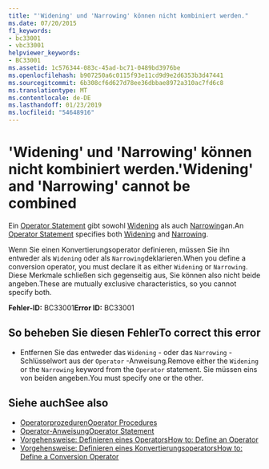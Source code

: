 ```yaml
---
title: "'Widening' und 'Narrowing' können nicht kombiniert werden."
ms.date: 07/20/2015
f1_keywords:
- bc33001
- vbc33001
helpviewer_keywords:
- BC33001
ms.assetid: 1c576344-083c-45ad-bc71-0489bd3976be
ms.openlocfilehash: b907250a6c0115f93e11cd9d9e2d6353b3d47441
ms.sourcegitcommit: 6b308cf6d627d78ee36dbbae8972a310ac7fd6c8
ms.translationtype: MT
ms.contentlocale: de-DE
ms.lasthandoff: 01/23/2019
ms.locfileid: "54648916"
---
```

# <a name="widening-and-narrowing-cannot-be-combined"></a><span data-ttu-id="0b5e5-102">'Widening' und 'Narrowing' können nicht kombiniert werden.</span><span class="sxs-lookup"><span data-stu-id="0b5e5-102">'Widening' and 'Narrowing' cannot be combined</span></span>
<span data-ttu-id="0b5e5-103">Ein [Operator Statement](../../visual-basic/language-reference/statements/operator-statement.md) gibt sowohl [Widening](../../visual-basic/language-reference/modifiers/widening.md) als auch [Narrowing](../../visual-basic/language-reference/modifiers/narrowing.md)an.</span><span class="sxs-lookup"><span data-stu-id="0b5e5-103">An [Operator Statement](../../visual-basic/language-reference/statements/operator-statement.md) specifies both [Widening](../../visual-basic/language-reference/modifiers/widening.md) and [Narrowing](../../visual-basic/language-reference/modifiers/narrowing.md).</span></span>  
  
 <span data-ttu-id="0b5e5-104">Wenn Sie einen Konvertierungsoperator definieren, müssen Sie ihn entweder als `Widening` oder als `Narrowing`deklarieren.</span><span class="sxs-lookup"><span data-stu-id="0b5e5-104">When you define a conversion operator, you must declare it as either `Widening` or `Narrowing`.</span></span> <span data-ttu-id="0b5e5-105">Diese Merkmale schließen sich gegenseitig aus, Sie können also nicht beide angeben.</span><span class="sxs-lookup"><span data-stu-id="0b5e5-105">These are mutually exclusive characteristics, so you cannot specify both.</span></span>  
  
 <span data-ttu-id="0b5e5-106">**Fehler-ID:** BC33001</span><span class="sxs-lookup"><span data-stu-id="0b5e5-106">**Error ID:** BC33001</span></span>  
  
## <a name="to-correct-this-error"></a><span data-ttu-id="0b5e5-107">So beheben Sie diesen Fehler</span><span class="sxs-lookup"><span data-stu-id="0b5e5-107">To correct this error</span></span>  
  
-   <span data-ttu-id="0b5e5-108">Entfernen Sie das entweder das `Widening` - oder das `Narrowing` -Schlüsselwort aus der `Operator` -Anweisung.</span><span class="sxs-lookup"><span data-stu-id="0b5e5-108">Remove either the `Widening` or the `Narrowing` keyword from the `Operator` statement.</span></span> <span data-ttu-id="0b5e5-109">Sie müssen eins von beiden angeben.</span><span class="sxs-lookup"><span data-stu-id="0b5e5-109">You must specify one or the other.</span></span>  
  
## <a name="see-also"></a><span data-ttu-id="0b5e5-110">Siehe auch</span><span class="sxs-lookup"><span data-stu-id="0b5e5-110">See also</span></span>
- [<span data-ttu-id="0b5e5-111">Operatorprozeduren</span><span class="sxs-lookup"><span data-stu-id="0b5e5-111">Operator Procedures</span></span>](../../visual-basic/programming-guide/language-features/procedures/operator-procedures.md)
- [<span data-ttu-id="0b5e5-112">Operator-Anweisung</span><span class="sxs-lookup"><span data-stu-id="0b5e5-112">Operator Statement</span></span>](../../visual-basic/language-reference/statements/operator-statement.md)
- [<span data-ttu-id="0b5e5-113">Vorgehensweise: Definieren eines Operators</span><span class="sxs-lookup"><span data-stu-id="0b5e5-113">How to: Define an Operator</span></span>](../../visual-basic/programming-guide/language-features/procedures/how-to-define-an-operator.md)
- [<span data-ttu-id="0b5e5-114">Vorgehensweise: Definieren eines Konvertierungsoperators</span><span class="sxs-lookup"><span data-stu-id="0b5e5-114">How to: Define a Conversion Operator</span></span>](../../visual-basic/programming-guide/language-features/procedures/how-to-define-a-conversion-operator.md)
